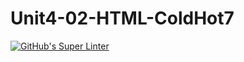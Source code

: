 # Unit4-02-HTML-ColdHot7
[![GitHub's Super Linter](https://github.com/ICS20-Programming-Remy-S/Unit4-02-HTML-ColdHot/workflows/GitHub's%20Super%20Linter/badge.svg)](https://github.com/ICS20-Programming-Remy-S/Unit4-02-HTML-ColdHot/actions)
